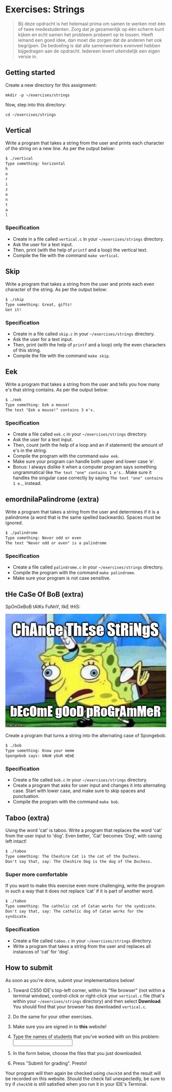 # Exercises: Strings

> Bij deze opdracht is het helemaal prima om samen te werken met één of twee medestudenten. Zorg dat je gezamenlijk op één scherm kunt kijken en echt samen het probleem probeert op te lossen. Heeft iemand een goed idee, dan moet die zorgen dat de anderen het ook begrijpen. De bedoeling is dat alle samenwerkers evenveel hebben bijgedragen aan de opdracht. Iedereen levert uiteindelijk een eigen versie in.


## Getting started

Create a new directory for this assignment:

    mkdir -p ~/exercises/strings

Now, step into this directory:

    cd ~/exercises/strings


## Vertical

Write a program that takes a string from the user and prints each character of the string on a new line. As per the output below:

    $ ./vertical
    Type something: horizontal
    h
    o
    r
    i
    z
    o
    n
    t
    a
    l

### Specification

- Create in a file called `vertical.c` in your `~/exercises/strings` directory.
- Ask the user for a text input.
- Then, print (with the help of `printf` and a loop) the vertical text.
- Compile the file with the command `make vertical`.


## Skip

Write a program that takes a string from the user and prints each even character of the string. As per the output below:


    $ ./skip
    Type something: Great, gifts!
    Get it!


### Specification

- Create in a file called `skip.c` in your `~/exercises/strings` directory.
- Ask the user for a text input.
- Then, print (with the help of `printf` and a loop) only the even characters of this string.
- Compile the file with the command `make skip`.


## Eek

Write a program that takes a string from the user and tells you how many e's that string contains. As per the output below:


    $ ./eek
    Type something: Eek a mouse!
    The text "Eek a mouse!" contains 3 e's.


### Specification

- Create a file called `eek.c` in your `~/exercises/strings` directory.
- Ask the user for a text input.
- Then, count (with the help of a loop and an if statement) the amount of e's in the string.
- Compile the program with the command `make eek`.
- Make sure your program can handle both upper and lower case ‘e'.
- Bonus: I always dislike it when a computer program says something ungrammatical like `The text "one" contains 1 e's.`. Make sure it handles the singular case correctly by saying `The text "one" contains 1 e.`, instead.


## emordnilaPalindrome (extra)

Write a program that takes a string from the user and determines if it is a palindrome (a word that is the same spelled backwards). Spaces must be ignored.

    $ ./palindrome
    Type something: Never odd or even
    The text "Never odd or even" is a palindrome


### Specification

- Create a file called `palindrome.c` in your `~/exercises/strings` directory.
- Compile the program with the command `make palindrome`.
- Make sure your program is not case sensitive.


## tHe CaSe Of BoB (extra)

SpOnGeBoB tAlKs FuNnY, lIkE tHiS:

![](bob.jpg)

Create a program that turns a string into the alternating case of Spongebob.

    $ ./bob
    Type something: Know your meme
    Spongebob says: kNoW yOuR mEmE


### Specification

- Create a file called `bob.c` in your `~/exercises/strings` directory.
- Create a program that asks for user input and changes it into alternating case. Start with lower case, and make sure to skip spaces and punctuation.
- Compile the program with the command `make bob`.


## Taboo (extra)

Using the word 'cat' is taboo. Write a program that replaces the word 'cat' from the user input to 'dog'. Even better, 'Cat' becomes 'Dog', with casing left intact!

    $ ./taboo
    Type something: The Cheshire Cat is the cat of the Duchess.
    Don't say that, say: The Cheshire Dog is the dog of the Duchess.

### Super more comfortable

If you want to make this exercise even more challenging, write the program in such a way that it does not replace 'cat' if it is part of another word.

    $ ./taboo
    Type something: The catholic cat of Catan works for the syndicate.
    Don't say that, say: The catholic dog of Catan works for the syndicate.

### Specification

- Create a file called `taboo.c` in your `~/exercises/strings` directory.
- Write a program that takes a string from the user and replaces all instances of 'cat' for 'dog'.


## How to submit

As soon as you're done, submit your implementations below! 

1. Toward CS50 IDE's top-left corner, within its "file browser" (not within a terminal window), control-click or right-click your `vertical.c` file (that's within your `~/exercises/strings` directory) and then select **Download**. You should find that your browser has downloaded `vertical.c`.

2. Do the same for your other exercises.

2. Make sure you are signed in to **this** website!

3. Type the names of students that you've worked with on this problem: <input name="form[samen]" type="text" required>

4. In the form below, choose the files that you just downloaded.

5. Press "Submit for grading". Presto!

Your program will then again be checked using `check50` and the result will be recorded on this website. Should the check fail unexpectedly, be sure to try if `check50` is still satisfied when you run it in your IDE's Terminal.
